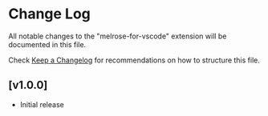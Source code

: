 # Change Log

All notable changes to the "melrose-for-vscode" extension will be documented in this file.

Check [Keep a Changelog](http://keepachangelog.com/) for recommendations on how to structure this file.

## [v1.0.0]

- Initial release